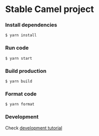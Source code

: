 # Stable Camel project

### Install dependencies

```shell
$ yarn install
```

### Run code

```shell
$ yarn start
```

### Build production

```shell
$ yarn build
```

### Format code

```shell
$ yarn format
```

### Development

Check [development tutorial](./README.dev.md)

